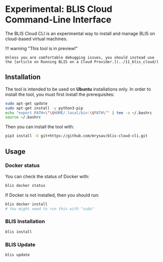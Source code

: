 # Experimental: BLIS Cloud Command-Line Interface

The BLIS Cloud CLI is an experimental way to install and manage BLIS on cloud-based virtual machines.

!!! warning "This tool is in preview!"

    Unless you are comfortable debugging issues, you should instead use the [article on Running BLIS on a Cloud Provider.](../11_blis_cloud/)

## Installation

The tool is intended to be used on **Ubuntu** installations only. In order to install the tool, you must first install the prerequisites:

```bash
sudo apt-get update
sudo apt-get install -y python3-pip
echo "export PATH=\"\$HOME/.local/bin:\$PATH\"" | tee -a ~/.bashrc
source ~/.bashrc
```

Then you can install the tool with:

```bash
pip3 install -U git+https://github.com/mrysav/blis-cloud-cli.git
```

## Usage

### Docker status

You can check the status of Docker with:

```bash
blis docker status
```

If Docker is not installed, then you should run:

```bash
blis docker install
# You might need to run this with "sudo"
```

### BLIS Installation

```bash
blis install
```

### BLIS Update

```bash
blis update
```
